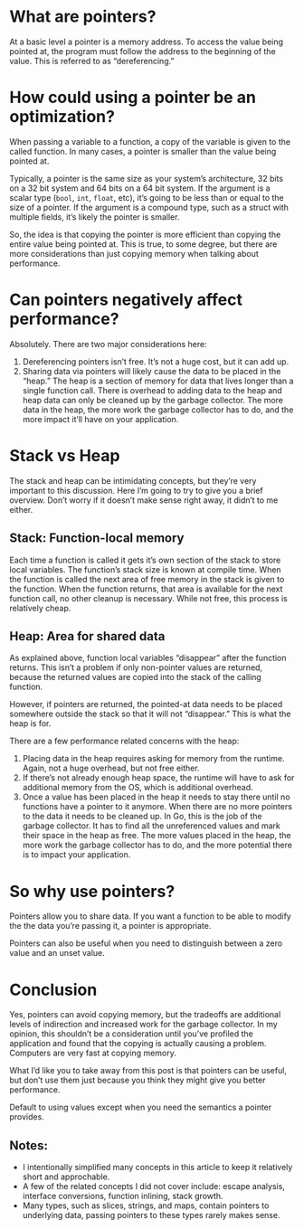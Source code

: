 # What are pointers?

At a basic level a pointer is a memory address. To access the value being  pointed at, the program must follow the address to the beginning of the  value. This is referred to as “dereferencing.”

# How could using a pointer be an optimization?

When passing a variable to a function, a copy of the variable is given to  the called function. In many cases, a pointer is smaller than the value  being pointed at.

Typically, a pointer is the same size as your system’s architecture, 32 bits on a  32 bit system and 64 bits on a 64 bit system. If the argument is a  scalar type (`bool`, `int`, `float`, etc), it’s going to be less than or equal to the size of a pointer. If  the argument is a compound type, such as a struct with multiple fields,  it’s likely the pointer is smaller.

So, the idea is that copying the pointer is more efficient than copying the entire value being pointed at. This is true, to some degree, but there  are more considerations than just copying memory when talking about  performance.

# Can pointers negatively affect performance?

Absolutely. There are two major considerations here:

1. Dereferencing pointers isn’t free. It’s not a huge cost, but it can add up.
2. Sharing data via pointers will likely cause the data to be placed in the  “heap.” The heap is a section of memory for data that lives longer than a single function call. There is overhead to adding data to the heap and  heap data can only be cleaned up by the garbage collector. The more data in the heap, the more work the garbage collector has to do, and the  more impact it’ll have on your application.

# Stack vs Heap

The stack and heap can be intimidating concepts, but they’re very important to this discussion. Here I’m going to try to give you a brief overview. Don’t worry if it doesn’t make sense right away, it didn’t to me  either.

## Stack: Function-local memory

Each time a function is called it gets it’s own section of the stack to  store local variables. The function’s stack size is known at compile  time. When the function is called the next area of free memory in the  stack is given to the function. When the function returns, that area is  available for the next function call, no other cleanup is necessary.  While not free, this process is relatively cheap.

## Heap: Area for shared data

As explained above, function local variables “disappear” after the  function returns. This isn’t a problem if only non-pointer values are  returned, because the returned values are copied into the stack of the  calling function.

However, if pointers are returned, the pointed-at data needs to be placed  somewhere outside the stack so that it will not “disappear.” This is  what the heap is for.

There are a few performance related concerns with the heap:

1. Placing data in the heap requires asking for memory from the runtime. Again, not a huge overhead, but not free either.
2. If there’s not already enough heap space, the runtime will have to ask for additional memory from the OS, which is additional overhead.
3. Once a value has been placed in the heap it needs to stay there until no  functions have a pointer to it anymore. When there are no more pointers  to the data it needs to be cleaned up. In Go, this is the job of the  garbage collector. It has to find all the unreferenced values and mark  their space in the heap as free. The more values placed in the heap, the more work the garbage collector has to do, and the more potential there is to impact your application.

# So why use pointers?

Pointers allow you to share data. If you want a function to be able to modify  the the data you’re passing it, a pointer is appropriate.

Pointers can also be useful when you need to distinguish between a zero value and an unset value.

# Conclusion

Yes, pointers can avoid copying memory, but the tradeoffs are additional  levels of indirection and increased work for the garbage collector. In  my opinion, this shouldn’t be a consideration until you’ve profiled the  application and found that the copying is actually causing a problem.  Computers are very fast at copying memory.

What I’d like you to take away from this post is that pointers can be  useful, but don’t use them just because you think they might give you  better performance.

Default to using values except when you need the semantics a pointer provides.

## Notes:

- I intentionally simplified many concepts in this article to keep it relatively short and approchable.
- A few of the related concepts I did not cover include: escape analysis, interface conversions, function inlining, stack growth.
- Many types, such as slices, strings, and maps, contain pointers to  underlying data, passing pointers to these types rarely makes sense.